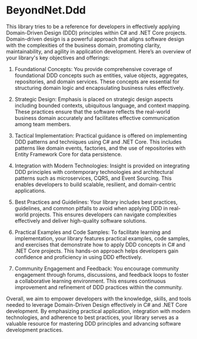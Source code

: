 # BeyondNet.Ddd
This library tries to be a reference for developers in effectively applying Domain-Driven Design (DDD) principles within C# and .NET Core projects. Domain-driven design is a powerful approach that aligns software design with the complexities of the business domain, promoting clarity, maintainability, and agility in application development. Here’s an overview of your library's key objectives and offerings:

1. Foundational Concepts: You provide comprehensive coverage of foundational DDD concepts such as entities, value objects, aggregates, repositories, and domain services. These concepts are essential for structuring domain logic and encapsulating business rules effectively.

2. Strategic Design: Emphasis is placed on strategic design aspects including bounded contexts, ubiquitous language, and context mapping. These practices ensure that the software reflects the real-world business domain accurately and facilitates effective communication among team members.

3. Tactical Implementation: Practical guidance is offered on implementing DDD patterns and techniques using C# and .NET Core. This includes patterns like domain events, factories, and the use of repositories with Entity Framework Core for data persistence.

3. Integration with Modern Technologies: Insight is provided on integrating DDD principles with contemporary technologies and architectural patterns such as microservices, CQRS, and Event Sourcing. This enables developers to build scalable, resilient, and domain-centric applications.

4. Best Practices and Guidelines: Your library includes best practices, guidelines, and common pitfalls to avoid when applying DDD in real-world projects. This ensures developers can navigate complexities effectively and deliver high-quality software solutions.

5. Practical Examples and Code Samples: To facilitate learning and implementation, your library features practical examples, code samples, and exercises that demonstrate how to apply DDD concepts in C# and .NET Core projects. This hands-on approach helps developers gain confidence and proficiency in using DDD effectively.

6. Community Engagement and Feedback: You encourage community engagement through forums, discussions, and feedback loops to foster a collaborative learning environment. This ensures continuous improvement and refinement of DDD practices within the community.

Overall, we aim to empower developers with the knowledge, skills, and tools needed to leverage Domain-Driven Design effectively in C# and .NET Core development. By emphasizing practical application, integration with modern technologies, and adherence to best practices, your library serves as a valuable resource for mastering DDD principles and advancing software development practices.


